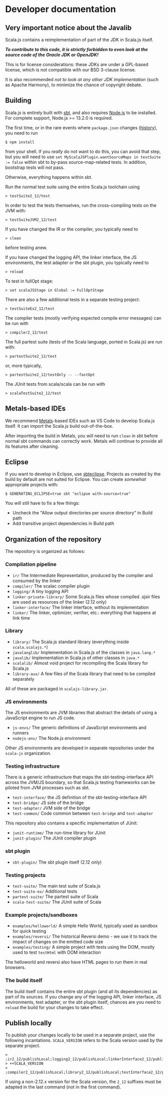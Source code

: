 # Developer documentation

## Very important notice about the Javalib

Scala.js contains a reimplementation of part of the JDK in Scala.js itself.

***To contribute to this code, it is strictly forbidden to even look at the
source code of the Oracle JDK or OpenJDK!***

This is for license considerations: these JDKs are under a GPL-based license,
which is not compatible with our BSD 3-clause license.

It is also recommended *not to look at any other JDK implementation* (such as
Apache Harmony), to minimize the chance of copyright debate.

## Building

Scala.js is entirely built with [sbt](https://www.scala-sbt.org/), and also
requires [Node.js](https://nodejs.org/en/) to be installed. For complete
support, Node.js >= 13.2.0 is required.

The first time, or in the rare events where `package.json` changes
([history](https://github.com/scala-js/scala-js/commits/master/package.json)),
you need to run

    $ npm install

from your shell. If you *really* do not want to do this, you can avoid that
step, but you will need to use
`set MyScalaJSPlugin.wantSourceMaps in testSuite := false` within sbt to
by-pass source-map-related tests. In addition, bootstrap tests will not pass.

Otherwise, everything happens within sbt.

Run the normal test suite using the entire Scala.js toolchain using

    > testSuite2_12/test

In order to test the tests themselves, run the cross-compiling tests on the JVM
with:

    > testSuiteJVM2_12/test

If you have changed the IR or the compiler, you typically need to

    > clean

before testing anew.

If you have changed the logging API, the linker interface, the JS environments,
the test adapter or the sbt plugin, you typically need to

    > reload

To test in fullOpt stage:

    > set scalaJSStage in Global := FullOptStage

There are also a few additional tests in a separate testing project:

    > testSuiteEx2_12/test

The compiler tests (mostly verifying expected compile error messages) can be
run with

    > compiler2_12/test

The full partest suite (tests of the Scala language, ported in Scala.js) are
run with:

    > partestSuite2_12/test

or, more typically,

    > partestSuite2_12/testOnly -- --fastOpt

The JUnit tests from scala/scala can be run with

    > scalaTestSuite2_12/test

## Metals-based IDEs

We recommend [Metals](https://scalameta.org/metals/)-based IDEs such as VS Code
to develop Scala.js itself. It can import the Scala.js build out-of-the-box.

After importing the build in Metals, you will need to run `clean` in sbt before
normal sbt commands can correctly work. Metals will continue to provide all its
features after cleaning.

## Eclipse

If you want to develop in Eclipse, use
[sbteclipse](https://github.com/typesafehub/sbteclipse). Projects as created by
the build by default are not suited for Eclipse. You can create *somewhat*
appropriate projects with:

    $ GENERATING_ECLIPSE=true sbt "eclipse with-source=true"

You will still have to fix a few things:

* Uncheck the "Allow output directories per source directory" in Build path
* Add transitive project dependencies in Build path

## Organization of the repository

The repository is organized as follows:

### Compilation pipeline

* `ir/` The Intermediate Representation, produced by the compiler and consumed by the linker
* `compiler/` The scalac compiler plugin
* `logging/` A tiny logging API
* `linker-private-library/` Some Scala.js files whose compiled .sjsir files are used as resources of the linker (2.12 only)
* `linker-interface/` The linker interface, without its implementation
* `linker/` The linker, optimizer, verifier, etc.: everything that happens at link time

### Library

* `library/` The Scala.js standard library (everything inside `scala.scalajs.*`)
* `javalanglib/` Implementation in Scala.js of the classes in `java.lang.*`
* `javalib/` Implementation in Scala.js of other classes in `java.*`
* `scalalib/` Almost void project for recompiling the Scala library for Scala.js
* `library-aux/` A few files of the Scala library that need to be compiled separately

All of these are packaged in `scalajs-library.jar`.

### JS environments

The JS environments are JVM libraries that abstract the details of using a
JavaScript engine to run JS code.

* `js-envs/` The generic definitions of JavaScript environments and runners
* `nodejs-env/` The Node.js environment

Other JS environments are developed in separate repositories under the
`scala-js` organization.

### Testing infrastructure

There is a generic infrastructure that maps the sbt-testing-interface API
across the JVM/JS boundary, so that Scala.js testing frameworks can be piloted
from JVM processes such as sbt.

* `test-interface/` the JS definition of the sbt-testing-interface API
* `test-bridge/` JS side of the bridge
* `test-adapter/` JVM side of the bridge
* `test-common/` Code common between `test-bridge` and `test-adapter`

This repository also contains a specific implementation of JUnit:

* `junit-runtime/` The run-time library for JUnit
* `junit-plugin/` The JUnit compiler plugin

### sbt plugin

* `sbt-plugin/` The sbt plugin itself (2.12 only)

### Testing projects

* `test-suite/` The main test suite of Scala.js
* `test-suite-ex/` Additional tests
* `partest-suite/` The partest suite of Scala
* `scala-test-suite/` The JUnit suite of Scala

### Example projects/sandboxes

* `examples/helloworld/` A simple Hello World, typically used as sandbox for quick testing
* `examples/reversi/` The historical Reversi demo - we use it to track the impact of changes on the emitted code size
* `examples/testing/` A simple project with tests using the DOM, mostly used to test `testHtml` with DOM interaction

The helloworld and reversi also have HTML pages to run them in real browsers.

### The build itself

The build itself contains the entire sbt plugin (and all its dependencies) as
part of its sources.
If you change any of the logging API, linker interface, JS environments,
test adapter, or the sbt plugin itself, chances are you need to `reload` the
build for your changes to take effect.

## Publish locally

To publish your changes locally to be used in a separate project, use the
following incantations.
`SCALA_VERSION` refers to the Scala version used by the separate project.

    > ;ir2_12/publishLocal;logging2_12/publishLocal;linkerInterface2_12/publishLocal;linker2_12/publishLocal;jsEnvs2_12/publishLocal;jsEnvsTestKit2_12/publishLocal;nodeJSEnv2_12/publishLocal;testAdapter2_12/publishLocal;sbtPlugin/publishLocal
    > ++SCALA_VERSION
    > ;compiler2_12/publishLocal;library2_12/publishLocal;testInterface2_12/publishLocal;testBridge2_12/publishLocal;jUnitRuntime2_12/publishLocal;jUnitPlugin2_12/publishLocal

If using a non-2.12.x version for the Scala version, the `2_12` suffixes must be adapted in the last command (not in the first command).
